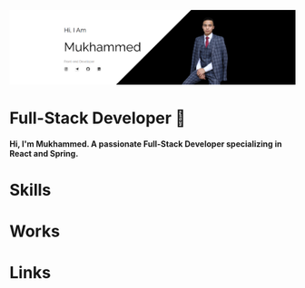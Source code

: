 [![Header](https://github.com/mujammed-04/mujammed-04/blob/main/assets/banner.PNG)](https://github.com/mujammed-04)

# **Full-Stack Developer 👋**  

#### Hi, I'm Mukhammed. A passionate Full-Stack Developer specializing in React and Spring.

# Skills

# Works

# Links